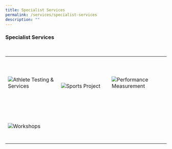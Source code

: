 ```yaml
---
title: Specialist Services
permalink: /services/specialist-services
description: ""
---
```

### Specialist Services

<div>
    <table>
        <tr>
            <td style="max-width:33%; vertical-align:bottom; border:none"><br>
                <a href="/specialist-services/Meet-The-Team/aboutus/" style="text-decoration: none">
                    <image src="/images/Headers/Athlete Testing & Services.png" style="display:block;margin-left:auto;margin-right:auto;" alt="Athlete Testing & Services">
                    </image>
                </a>
            </td>
            <td style="max-width:33%; vertical-align:bottom; border:none"><br>
                <a href="/specialist-services/sports-projects/upcoming-projects/"     style="text-decoration: none">
                    <image src="/images/Headers/Sports Project.png" style="display:block;margin-left:auto;margin-right:auto;" alt="Sports Project">
                    </image>
                </a>
            </td>
            <td style="max-width:33%; vertical-align:bottom; border:none"><br>
                <a href="/specialist-services/testing-and-services/"     style="text-decoration: none">
                    <image src="/images/Headers/Performance Measurement.png" style="display:block;margin-left:auto;margin-right:auto;" alt="Performance Measurement">
                    </image>
                </a>
            </td>
        </tr>
        <tr>
            <td style="max-width:33%; vertical-align:bottom; border:none"><br>
							                <a href="/specialist-services/Resources/workshops/"    style="text-decoration: none">
                    <image src="/images/Headers/Workshops.png" style="display:block;margin-left:auto;margin-right:auto;" alt="Workshops">
                    </image>
                </a>
            </td>
            <td style="max-width:33%; vertical-align:bottom; border:none"><br>
            </td>
            <td style="max-width:33%; vertical-align:bottom; border:none"><br>
            </td>
        </tr>
    </table>
</div>